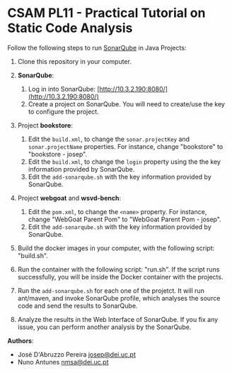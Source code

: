 # CSAM PL11 - Practical Tutorial on Static Code Analysis


Follow the following steps to run [SonarQube](https://www.sonarqube.org) in Java Projects:

1. Clone this repository in your computer.

2. **SonarQube**:
    1. Log in into SonarQube: [http://10.3.2.190:8080/](http://10.3.2.190:8080/)
    2. Create a project on SonarQube. You will need to create/use the key to configure the project.

3. Project **bookstore**:
    1. Edit the `build.xml`, to change the `sonar.projectKey` and `sonar.projectName` properties. For instance, change "bookstore" to "bookstore - josep".
    2. Edit the `build.xml`, to change the `login` property using the the key information provided by SonarQube.
    3. Edit the `add-sonarqube.sh` with the key information provided by SonarQube.

4. Project **webgoat** and **wsvd-bench**:
    1. Edit the `pom.xml`, to change the `<name>` property. For instance, change "WebGoat Parent Pom" to "WebGoat Parent Pom - josep".
    2. Edit the `add-sonarqube.sh` with the key information provided by SonarQube.

5. Build the docker images in your computer, with the following script: "build.sh". 
6. Run the container with the following script: "run.sh". If the script runs successfully, you will be inside the Docker container with the projects.
7. Run the `add-sonarqube.sh` for each one of the projetct. It will run ant/maven, and invoke SonarQube profile, which analyses the source code and send the results to SonarQube.
8. Analyze the results in the Web Interface of SonarQube. If you fix any issue, you can perform another analysis by the SonarQube.

**Authors**:

* José D'Abruzzo Pereira <josep@dei.uc.pt>
* Nuno Antunes <nmsa@dei.uc.pt>
